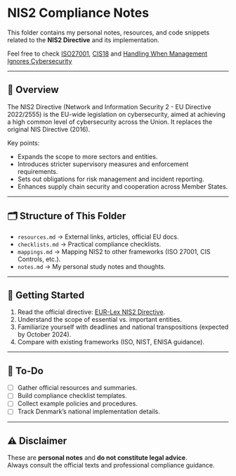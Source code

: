 # NIS2 Compliance Notes

This folder contains my personal notes, resources, and code snippets related to the **NIS2 Directive** and its implementation.

Feel free to check [ISO27001](https://github.com/Danielkaas94/SecurityAndSafety/tree/main/Compliance/ISO27001), [CIS18](https://github.com/Danielkaas94/SecurityAndSafety/tree/main/Compliance/CIS18%20-%20Center%20for%20Internet%20Security%20Critical%20Security%20Controls) and [Handling When Management Ignores Cybersecurity](Handling_when_management_ignores_security_EN.md)

---

## 📖 Overview
The NIS2 Directive (Network and Information Security 2 - EU Directive 2022/2555) is the EU-wide legislation on cybersecurity, aimed at achieving a high common level of cybersecurity across the Union. It replaces the original NIS Directive (2016).

Key points:
- Expands the scope to more sectors and entities.
- Introduces stricter supervisory measures and enforcement requirements.
- Sets out obligations for risk management and incident reporting.
- Enhances supply chain security and cooperation across Member States.

---

## 🗂️ Structure of This Folder
- `resources.md` → External links, articles, official EU docs.
- `checklists.md` → Practical compliance checklists.
- `mappings.md` → Mapping NIS2 to other frameworks (ISO 27001, CIS Controls, etc.).
- `notes.md` → My personal study notes and thoughts.

---

## 🚀 Getting Started
1. Read the official directive: [EUR-Lex NIS2 Directive](https://eur-lex.europa.eu/legal-content/EN/TXT/?uri=CELEX%3A32022L2555).
2. Understand the scope of essential vs. important entities.
3. Familiarize yourself with deadlines and national transpositions (expected by October 2024).
4. Compare with existing frameworks (ISO, NIST, ENISA guidance).

---

## 📌 To-Do
- [ ] Gather official resources and summaries.
- [ ] Build compliance checklist templates.
- [ ] Collect example policies and procedures.
- [ ] Track Denmark’s national implementation details.

---

## ⚠️ Disclaimer
These are **personal notes** and **do not constitute legal advice**.  
Always consult the official texts and professional compliance guidance.
